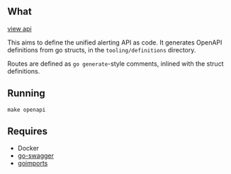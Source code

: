 ## What

[view api](http://localhost)

This aims to define the unified alerting API as code. It generates OpenAPI definitions from go structs, in the `tooling/definitions` directory.

Routes are defined as `go generate`-style comments, inlined with the struct definitions.


## Running

`make openapi`

## Requires
 - Docker
 - [go-swagger](https://github.com/go-swagger/go-swagger)
 - [goimports](https://pkg.go.dev/golang.org/x/tools/cmd/goimports)
